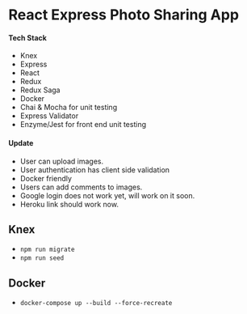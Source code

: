 # React Express Photo Sharing App

#### Tech Stack
* Knex
* Express
* React
* Redux
* Redux Saga
* Docker
* Chai & Mocha for unit testing
* Express Validator 
* Enzyme/Jest for front end unit testing 

#### Update
* User can upload images. 
* User authentication has client side validation
* Docker friendly
* Users can add comments to images. 
* Google login does not work yet, will work on it soon.
* Heroku link should work now. 

## Knex
* `npm run migrate`
* `npm run seed`

## Docker 
* `docker-compose up --build --force-recreate`